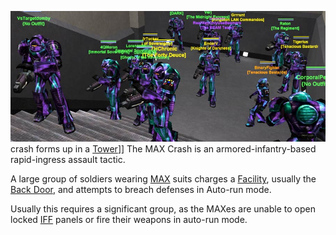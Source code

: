 ![](../images/Max_Crash.jpg "fig:Max_Crash.jpg") crash forms up in a
[Tower](../locations/Towers.md)\]\] The MAX Crash is an armored-infantry-based
rapid-ingress assault tactic.

A large group of soldiers wearing [MAX](../items/Mechanized_Assault_Exo-Suit.md)
suits charges a [Facility](../locations/Facilities.md), usually the
[Back Door](../locations/Back_Door.md), and attempts to breach defenses in
Auto-run mode.

Usually this requires a significant group, as the MAXes are unable to open
locked [IFF](../terminology/IFF.md) panels or fire their weapons in auto-run
mode.


